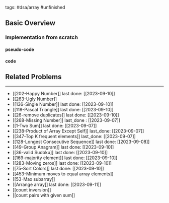 tags: #dsa/array #unfinished
## Basic Overview

### Implementation from scratch
#### pseudo-code

#### code

## Related Problems
---
- [[202-Happy Number]] last done: [[2023-09-10]]
- [[263-Ugly Number]]
- [[136-Single Number]] last done: [[2023-09-10]]
- [[118-Pascal Triangle]] last done: [[2023-09-10]]
- [[26-remove duplicates]] last done: [[2023-09-10]]
- [[268-Missing Number]] last_done : [[2023-09-07]]
- [[1-Two Sum]] last done: [[2023-09-07]]
- [[238-Product of Array Except Self]] last_done: [[2023-09-07]]
- [[347-Top K frequent elements]] last_done: [[2023-09-07]]
- [[128-Longest Consecutive Sequence]] last done: [[2023-09-08]]
- [[49-Group Anagram]] last done: [[2023-09-10]]
- [[36-valid Sudoku]] last done: [[2023-09-10]]
- [[169-majority element]] last done: [[2023-09-10]]
- [[283-Moving zeros]] last done: [[2023-09-10]]
- [[75-Sort Colors]] last done: [[2023-09-10]]
- [[453-Minimum moves to equal array elements]]
- [[53-Max subarray]]
- [[Arrange array]] last done: [[2023-09-11]]
- [[count inversion]]
- [[count pairs with given sum]]